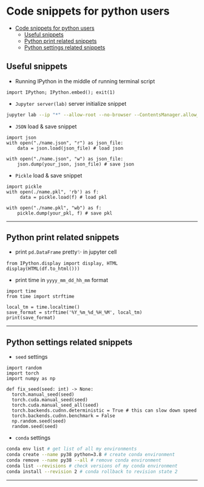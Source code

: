 # Code snippets for python users

- [Code snippets for python users](#code-snippets-for-python-users)
  * [Useful snippets](#useful-snippets)
  * [Python print related snippets](#python-print-related-snippets)
  * [Python settings related snippets](#python-settings-related-snippets)


## Useful snippets
-  Running IPython in the middle of running terminal script
```python3
import IPython; IPython.embed(); exit(1)
```
- `Jupyter server(lab)` server initialize snippet
```bash
jupyter lab --ip "*" --allow-root --no-browser --ContentsManager.allow_hidden=True
```
- `JSON` load & save snippet
```python3
import json
with open("./name.json", "r") as json_file:
    data = json.load(json_file) # load json

with open("./name.json", "w") as json_file:
    json.dump(your_json, json_file) # save json
```

- `Pickle` load & save snippet
```python3
import pickle
with open(./name.pkl", 'rb') as f:
     data = pickle.load(f) # load pkl
     
with open("./name.pkl", "wb") as f:
    pickle.dump(your_pkl, f) # save pkl
```

---

## Python print related snippets
- print `pd.DataFrame` pretty✨ in jupyter cell
```python3
from IPython.display import display, HTML
display(HTML(df.to_html()))
```

- print time in `yyyy_mm_dd_hh_mm` format
```python3
import time
from time import strftime

local_tm = time.localtime()
save_format = strftime('%Y_%m_%d_%H_%M', local_tm)
print(save_format)
```

---

## Python settings related snippets
- `seed` settings
```python3
import random
import torch
import numpy as np

def fix_seed(seed: int) -> None:
  torch.manual_seed(seed)
  torch.cuda.manual_seed(seed)
  torch.cuda.manual_seed_all(seed)
  torch.backends.cudnn.deterministic = True # this can slow down speed
  torch.backends.cudnn.benchmark = False
  np.random.seed(seed)
  random.seed(seed)
```

- `conda` settings
```bash
conda env list # get list of all my environments
conda create --name py38 python=3.8 # create conda environment
conda remove --name py38 --all # remove conda environment
conda list --revisions # check versions of my conda environment
conda install --revision 2 # conda rollback to revision state 2
```
---

